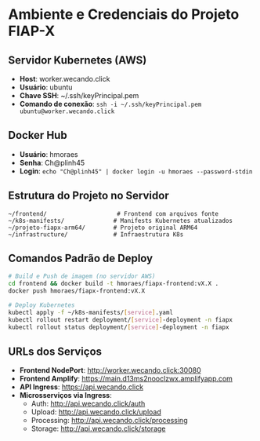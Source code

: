 # Ambiente e Credenciais do Projeto FIAP-X

## Servidor Kubernetes (AWS)
- **Host**: worker.wecando.click
- **Usuário**: ubuntu
- **Chave SSH**: ~/.ssh/keyPrincipal.pem
- **Comando de conexão**: `ssh -i ~/.ssh/keyPrincipal.pem ubuntu@worker.wecando.click`

## Docker Hub
- **Usuário**: hmoraes
- **Senha**: Ch@plinh45
- **Login**: `echo "Ch@plinh45" | docker login -u hmoraes --password-stdin`

## Estrutura do Projeto no Servidor
```
~/frontend/                    # Frontend com arquivos fonte
~/k8s-manifests/              # Manifests Kubernetes atualizados
~/projeto-fiapx-arm64/        # Projeto original ARM64
~/infrastructure/             # Infraestrutura K8s
```

## Comandos Padrão de Deploy
```bash
# Build e Push de imagem (no servidor AWS)
cd frontend && docker build -t hmoraes/fiapx-frontend:vX.X .
docker push hmoraes/fiapx-frontend:vX.X

# Deploy Kubernetes
kubectl apply -f ~/k8s-manifests/[service].yaml
kubectl rollout restart deployment/[service]-deployment -n fiapx
kubectl rollout status deployment/[service]-deployment -n fiapx
```

## URLs dos Serviços
- **Frontend NodePort**: http://worker.wecando.click:30080
- **Frontend Amplify**: https://main.d13ms2nooclzwx.amplifyapp.com
- **API Ingress**: https://api.wecando.click
- **Microsserviços via Ingress**:
  - Auth: http://api.wecando.click/auth
  - Upload: http://api.wecando.click/upload  
  - Processing: http://api.wecando.click/processing
  - Storage: http://api.wecando.click/storage
